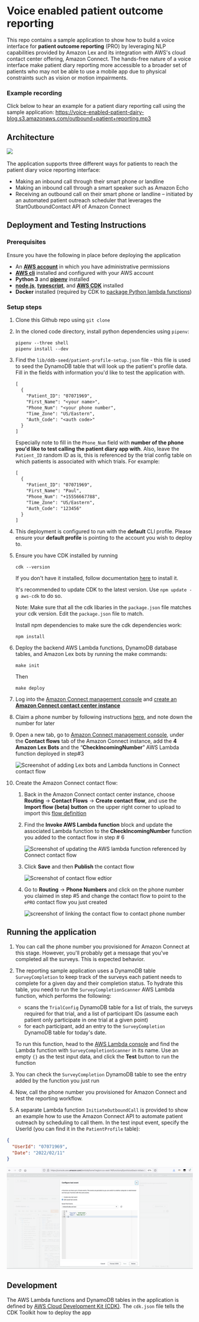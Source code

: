 # Voice enabled patient outcome reporting

This repo contains a sample application to show how to build a voice interface for **patient outcome reporting** (PRO) by leveraging NLP capabilities provided by Amazon Lex and its integration with AWS's cloud contact center offering, Amazon Connect. The hands-free nature of a voice interface make patient diary reporting more accessible to a broader set of patients who may not be able to use a mobile app due to physical constraints such as vision or motion impairments. 

### Example recording

Click below to hear an example for a patient diary reporting call using the sample application:
https://voice-enabled-patient-dairy-blog.s3.amazonaws.com/outbound+patient+reporting.mp3 

## Architecture

![](./doc-images/architecture.png)

The application supports three different ways for patients to reach the patient diary voice reporting interface: 
- Making an inbound call through their smart phone or landline
- Making an inbound call through a smart speaker such as Amazon Echo
- Receiving an outbound call on their smart phone or landline –  initiated by an automated patient outreach scheduler that leverages the StartOutboundContact API of Amazon Connect 

## Deployment and Testing Instructions 

### Prerequisites 

Ensure you have the following in place before deploying the application 

* An [**AWS account**](https://portal.aws.amazon.com/billing/signup) in which you have administrative permissions 
* [**AWS cli**](https://aws.amazon.com/cli/) installed and configured with your AWS account
* **Python 3** and [**pipenv**](https://pypi.org/project/pipenv/) installed
* [**node.js**](https://nodejs.org/), [**typescript**](https://www.typescriptlang.org/), and [**AWS CDK**](https://docs.aws.amazon.com/cdk/latest/guide/getting_started.html) installed 
* **Docker** installed (required by CDK to [package Python lambda functions](https://docs.aws.amazon.com/cdk/api/latest/docs/aws-lambda-python-readme.html))

### Setup steps

1. Clone this Github repo using `git clone` 
1. In the cloned code directory, install python dependencies using `pipenv`: 
    
    ```
    pipenv --three shell
    pipenv install --dev
    ```
1. Find the `lib/ddb-seed/patient-profile-setup.json` file - this file is used to seed the DynamoDB table that will look up the patient's profile data. Fill in the fields with information you'd like to test the application with.

    ```
    [
      {
        "Patient_ID": "07071969",
        "First_Name": "<your name>",
        "Phone_Num": "<your phone number",
        "Time_Zone": "US/Eastern",
        "Auth_Code": "<auth code>"
      }
    ]
    ```
    
    Especially note to fill in the `Phone_Num` field with **number of the phone you'd like to test calling the patient diary app with**.
    Also, leave the `Patient_ID` random ID as is, this is referenced by the trial config table on which patients is associated with which trials. 
    For example:     

    ```
    [
      {
        "Patient_ID": "07071969",
        "First_Name": "Paul",
        "Phone_Num": "+15556667788",
        "Time_Zone": "US/Eastern",
        "Auth_Code": "123456"
      }
    ]
   ```

1. This deployment is configured to run with the **default** CLI profile.  Please ensure your **default profile** is pointing to the account you wish to deploy to.

1. Ensure you have CDK installed by running 

    ```
    cdk --version
    ```
    If you don't have it installed, follow documentation [here](https://docs.aws.amazon.com/cdk/latest/guide/getting_started.html) to install it.

    It's recommended to update CDK to the latest version. Use `npm update -g aws-cdk` to do so. 
    
    Note: Make sure that all the cdk libaries in the `package.json` file matches your cdk version. Edit the `package.json` file to match. 
    
    Install npm dependencies to make sure the cdk dependencies work:
    
    ```
    npm install
    ```


1. Deploy the backend AWS Lambda functions, DynamoDB database tables, and Amazon Lex bots by running the make commands:
    
    ```
    make init
    ```
    
    Then
    
    ```
    make deploy
    ```

1. Log into the [Amazon Connect management console](https://console.aws.amazon.com/connect/home) and [create an **Amazon Connect contact center instance**](https://docs.aws.amazon.com/connect/latest/adminguide/tutorial1-create-instance.html)
1. Claim a phone number by following instructions [here](https://docs.aws.amazon.com/connect/latest/adminguide/tutorial1-claim-phone-number.html), and note down the number for later 
1. Open a new tab, go to  [Amazon Connect management console](https://console.aws.amazon.com/connect/home), under the **Contact flows** tab of the Amazon Connect instance, add the **4 Amazon Lex Bots** and the “**CheckIncomingNumber**” AWS Lambda function deployed in step#3
 
    ![Screenshot of adding Lex bots and Lambda functions in Connect contact flow](./doc-images/contact-flow-add-lambda-n-lex.png)

1. Create the Amazon Connect contact flow:
    1. Back in the Amazon Connect contact center instance, choose **Routing** → **Contact Flows** → **Create contact flow**, and use the **Import flow (beta) button** on the upper right corner to upload to import this [flow definition](https://github.com/angelarw/voice-enabled-patient-dairy/blob/main/connect/ePRO.json) 
    2. Find the **Invoke AWS Lambda function** block and update the associated Lambda function to the **CheckIncomingNumber** function you added to the contact flow in step # 6
        
        ![Screenshot of updating the AWS lambda function referenced by Connect contact flow](./doc-images/update-lambda.png)
    
    4. Click **Save** and then **Publish** the contact flow
    
        ![Screenshot of contact flow edtior](./doc-images/connect-contact-flow-screenshot.png)

    5. Go to **Routing** → **Phone Numbers** and click on the phone number you claimed in step #5 and change the contact flow to point to the `ePRO`  contact flow you just created
        
        <img alt="screenshot of linking the contact flow to contact phone number" src="./doc-images/link-phone-number.png" width="50%">

## Running the application

1. You can call the phone number you provisioned for Amazon Connect at this stage. However, you'll probably get a message that you've completed all the surveys. This is expected behavior. 

1. The reporting sample application uses a DynamoDB table `SurveyCompletion` to keep track of the surveys each patient needs to complete for a given day and their completion status. To hydrate this table, you need to run the `SurveyCompletionScanner` AWS Lambda function, which performs the following:
    - scans the `TrialConfig` DynamoDB table for a list of trials, the surveys required for that trial, and a list of participant IDs (assume each patient only participate in one trial at a given point)
    - for each participant, add an entry to the `SurveyCompletion` DynamoDB table for today's date. 

    To run this function, head to the [AWS Lambda console](https://console.aws.amazon.com/lambda/home) and find the Lambda function with `SurveyCompletionScanner` in its name. Use an empty `{}` as the test input data, and click the **Test** button to run the function 

1. You can check the `SurveyCompletion` DynamoDB table to see the entry added by the function you just run

1. Now, call the phone number you provisioned for Amazon Connect and test the reporting workflow. 

1. A separate Lambda function `InitiateOutboundCall` is provided to show an example how to use the Amazon Connect API to automate patient outreach by scheduling to call them. In the test input event, specify the UserId (you can find it in the `PatientProfile` table):

  ```json
  {
    "UserId": "07071969",
    "Date": "2022/02/11"
  }
  ```

![](./doc-images/screenshot-run-initiate-outboundcall-function.png)

## Development 

The AWS Lambda functions and DynamoDB tables in the application is defined by [AWS Cloud Development Kit (CDK)](https://aws.amazon.com/cdk/). The `cdk.json` file tells the CDK Toolkit how to deploy the app

